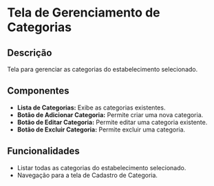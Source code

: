 # Tela de Gerenciamento de Categorias

## Descrição
Tela para gerenciar as categorias do estabelecimento selecionado.

## Componentes
- **Lista de Categorias:** Exibe as categorias existentes.
- **Botão de Adicionar Categoria:** Permite criar uma nova categoria.
- **Botão de Editar Categoria:** Permite editar uma categoria existente.
- **Botão de Excluir Categoria:** Permite excluir uma categoria.

## Funcionalidades
- Listar todas as categorias do estabelecimento selecionado.
- Navegação para a tela de Cadastro de Categoria.
